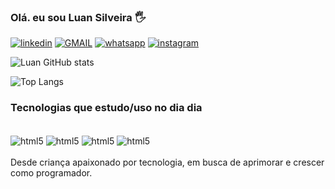 
### Olá. eu sou Luan Silveira 🖐️

[![linkedin](https://img.shields.io/badge/LinkedIn-0077B5?style=for-the-badge&logo=linkedin&logoColor=white)](https://www.linkedin.com/in/luan-silveira-a46b37193/)
[![GMAIL](https://img.shields.io/badge/Gmail-D14836?style=for-the-badge&logo=gmail&logoColor=white)](mailto:luancarlos1408@gmail.com)
[![whatsapp](https://img.shields.io/badge/WhatsApp-25D366?style=for-the-badge&logo=whatsapp&logoColor=white)](https://wa.me/5521974223931)
[![instagram](https://img.shields.io/badge/Instagram-E4405F?style=for-the-badge&logo=instagram&logoColor=white)](https://www.instagram.com/luan_ssilveira/)


![Luan GitHub stats](https://github-readme-stats.vercel.app/api?username=luanssilveira&show_icons=true&theme=radical)

![Top Langs](https://github-readme-stats.vercel.app/api/top-langs/?username=luanssilveira&layout=compact)

### Tecnologias que estudo/uso no dia dia

<div style= "display: inline_block"><br/>
<img align="center" alt="html5" src="https://img.shields.io/badge/HTML5-E34F26?style=for-the-badge&logo=html5&logoColor=white"/>
<img align="center" alt="html5" src="https://img.shields.io/badge/CSS-239120?&style=for-the-badge&logo=css3&logoColor=white"/>
<img align="center" alt="html5" src="https://img.shields.io/badge/Bootstrap-563D7C?style=for-the-badge&logo=bootstrap&logoColor=white"/>
<img align="center" alt="html5" src="https://img.shields.io/badge/JavaScript-323330?style=for-the-badge&logo=javascript&logoColor=F7DF1E"/>
</div>
<br/>
Desde criança apaixonado por tecnologia, em busca de aprimorar e crescer como programador.
